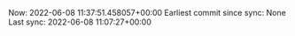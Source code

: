 Now: 2022-06-08 11:37:51.458057+00:00 Earliest commit since sync: None Last sync: 2022-06-08 11:07:27+00:00
